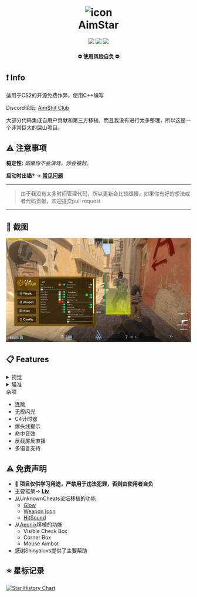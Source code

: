 <h1 align="center">
  <img src="https://raw.githubusercontent.com/CowNowK/AimStarCS2/master/AS_Logo.png" alt="icon" style="width: 100px; height: 100px"><br>
  AimStar
</h1>
<p align="center">
<a href="https://en.wikipedia.org/wiki/C%2B%2B"><img src="https://img.shields.io/badge/build-C++-blue?style=flat&label=Language"></a>
<a href="https://store.steampowered.com/app/730/CounterStrike_2"><img src="https://img.shields.io/badge/Game-CS2-red.svg?style=flat"></a>
<a href="LICENSE.txt"><img src="https://img.shields.io/github/license/CowNowK/AimStarCS2.svg?style=flat"></a>
</p>
<h4 align="center">
  ⛔ 使用风险自负 ⛔
</h4>

## ❗ Info

适用于CS2的开源免费作弊，使用C++编写

Discord论坛: [AimShit Club](https://discord.com/invite/VgRrxwesPz)

大部分代码集成自用户贡献和第三方移植，而且我没有进行太多整理，所以这是一个非常巨大的屎山项目。

## ⚠️ 注意事项

**稳定性:** *如果你不会演戏，你会被封。*

**启动时出错?** -> [**__常见问题__**](https://github.com/CowNowK/AimStarCS2/discussions/19)

***
> 由于我没有太多时间管理代码，所以更新会比较缓慢，如果你有好的想法或者代码贡献，欢迎提交pull request
***
## 📸 截图
![](/Image1.png)

## 📋 Features

<details>
<summary>视觉</summary>
  
- 人物透视
- 人物发光
- 雷达透视
- 自定义准星
</details>

<details>
<summary>瞄准</summary>

- 自瞄
- 自动扳机
- 后座控制
</details>

<summary>杂项</summary>

- 连跳
- 无视闪光
- C4计时器
- 爆头线提示
- 命中音效
- 反截屏反直播
- 多语言支持
</details>

## ⚠️ 免责声明
- 🚫 **项目仅供学习用途，严禁用于违法犯罪，否则由使用者自负**
- 主要框架-> [**__Liv__**](https://github.com/TKazer/CS2_External)
- 从UnknownCheats论坛移植的功能
  - [Glow](https://www.unknowncheats.me/forum/counter-strike-2-a/604503-glow-external.html)
  - [Weapon Icon](https://www.unknowncheats.me/forum/counter-strike-2-a/608799-weapon-icon-esp.html)
  - [HitSound](https://www.unknowncheats.me/forum/counter-strike-2-releases/607417-hitsound-external.html)
- 从[Aeonix](https://github.com/Fr0go1/Aeonix-Cs2)移植的功能
  - Visible Check Box
  - Corner Box
  - Mouse Aimbot
- 感谢Shinyaluvs提供了主要帮助

## ⭐ 星标记录

[![Star History Chart](https://api.star-history.com/svg?repos=CowNowK/AimStar&type=Date)](https://star-history.com/#CowNowK/AimStar&Date)
